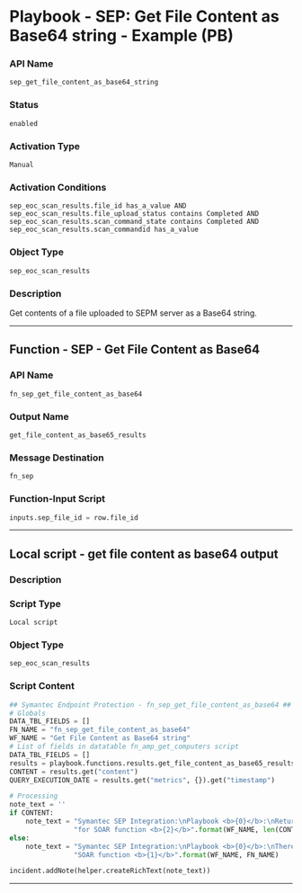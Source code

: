 <!--
    DO NOT MANUALLY EDIT THIS FILE
    THIS FILE IS AUTOMATICALLY GENERATED WITH resilient-sdk codegen
    Generated with resilient-sdk v51.0.2.2.1096
-->

# Playbook - SEP: Get File Content as Base64 string - Example (PB)

### API Name
`sep_get_file_content_as_base64_string`

### Status
`enabled`

### Activation Type
`Manual`

### Activation Conditions
`sep_eoc_scan_results.file_id has_a_value AND sep_eoc_scan_results.file_upload_status contains Completed AND sep_eoc_scan_results.scan_command_state contains Completed AND sep_eoc_scan_results.scan_commandid has_a_value`

### Object Type
`sep_eoc_scan_results`

### Description
Get contents of a file uploaded to SEPM server as a Base64 string.


---
## Function - SEP - Get File Content as Base64

### API Name
`fn_sep_get_file_content_as_base64`

### Output Name
`get_file_content_as_base65_results`

### Message Destination
`fn_sep`

### Function-Input Script
```python
inputs.sep_file_id = row.file_id
```

---

## Local script - get file content as base64 output

### Description


### Script Type
`Local script`

### Object Type
`sep_eoc_scan_results`

### Script Content
```python
## Symantec Endpoint Protection - fn_sep_get_file_content_as_base64 ##
# Globals
DATA_TBL_FIELDS = []
FN_NAME = "fn_sep_get_file_content_as_base64"
WF_NAME = "Get File Content as Base64 string"
# List of fields in datatable fn_amp_get_computers script
DATA_TBL_FIELDS = []
results = playbook.functions.results.get_file_content_as_base65_results
CONTENT = results.get("content")
QUERY_EXECUTION_DATE = results.get("metrics", {}).get("timestamp")

# Processing
note_text = ''
if CONTENT:
    note_text = "Symantec SEP Integration:\nPlaybook <b>{0}</b>:\nReturned Base64 string of size <b>{1}</b> returned " \
                "for SOAR function <b>{2}</b>".format(WF_NAME, len(CONTENT), FN_NAME)
else:
    note_text = "Symantec SEP Integration:\nPlaybook <b>{0}</b>:\nThere was <b>no</b> result returned for " \
                "SOAR function <b>{1}</b>".format(WF_NAME, FN_NAME)

incident.addNote(helper.createRichText(note_text))
```

---

